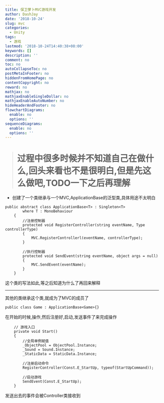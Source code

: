 ```yaml
---
title: 保卫萝卜MVC游戏开发
author: DashJay
date: '2018-10-24'
slug: mvc
categories:
  - Unity
tags:
  - 游戏
lastmod: '2018-10-24T14:40:38+08:00'
keywords: []
description: ''
comment: no
toc: no
autoCollapseToc: no
postMetaInFooter: no
hiddenFromHomePage: no
contentCopyright: no
reward: no
mathjax: no
mathjaxEnableSingleDollar: no
mathjaxEnableAutoNumber: no
hideHeaderAndFooter: no
flowchartDiagrams:
  enable: no
  options: ''
sequenceDiagrams:
  enable: no
  options: ''
---
```


> # 过程中很多时候并不知道自己在做什么,回头来看也不是很明白,但是先这么做吧,TODO一下之后再理解

- 创建了一个类继承与一个MVC,ApplicationBase的泛型类,具体用途不太明白

```
public abstract class ApplicationBase<T> : Singleton<T>
        where T : MonoBehaviour
    {
        //注册控制器
        protected void RegisterController(string eventName, Type controllerType)
        {
            MVC.RegisterControllerl(eventName, controllerType);
        }

        //执行控制器
        protected void SendEvent(string eventName, object args = null)
        {
            MVC.SendEvent(eventName);
        }
    }
```

这个类的写法如此,等之后知道为什么了再回来解释
- - - - 

其他的类继承这个类,就成为了MVC的成员了


```
public class Game : ApplicationBase<Game>{}
```

在开始的时候,操作,然后注册好,启动,发送事件了来完成操作

```
    // 游戏入口
    private void Start()
    {
        //全局单例赋值
        _ObjectPool = ObjectPool.Instance;
        _Sound = Sound.Instance;
        _StaticData = StaticData.Instance;

        //注册启动命令
        RegisterController(Const.E_StartUp, typeof(StartUpCommand));

        //启动游戏
        SendEvent(Const.E_StartUp);
    }
```

发送出去的事件会被Controller类接收到
